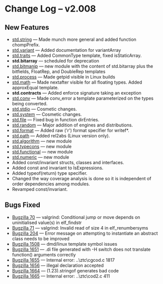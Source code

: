 <h1>Change Log &ndash; v2.008</h1>

<h2 id="new-features">New Features</h2>

* [std.string](/phobos/std_string) &mdash; Made munch more general and
  added function chompPrefix.
* [std.variant](/phobos/std_variant) &mdash; Added documentation for
  variantArray
* [std.traits](/phobos/std_traits) &mdash; Added CommonType template, fixed
  isStaticArray.
* **std.bitarray** &mdash; scheduled for deprecation
* [std.bitmanip](/phobos/std_bitmanip) &mdash; new module with the content of
  std.bitarray plus the bitfields, FloatRep, and DoubleRep templates
* [std.process](/phobos/std_process) &mdash; Made getpid visible in Linux
  builds
* [std.math](/phobos/std_math) &mdash; Made nextafter visible for all floating
  types. Added approxEqual template.
* **std.contracts** &mdash; Added enforce signature taking an exception
* [std.conv](/phobos/std_conv) &mdash; Made conv_error a template parameterized
  on the types being converted.
* [std.stdio](/phobos/std_stdio) &mdash; Cosmetic changes.
* [std.system](/phobos/std_system) &mdash; Cosmetic changes.
* [std.file](/phobos/std_file) &mdash; Fixed bug in function dirEntries.
* [std.random](/phobos/std_random) &mdash; Major addition of engines and
  distributions.
* [std.format](/phobos/std_format) &mdash; Added raw ('r') format specifier
  for writef*.
* [std.path](/phobos/std_path) &mdash; Added rel2abs (Linux version only).
* [std.algorithm](/phobos/std_algorithm) &mdash; new module
* [std.typecons](/phobos/std_typecons) &mdash; new module
* [std.functional](/phobos/std_functional) &mdash; new module
* [std.numeric](/phobos/std_numeric) &mdash; new module
* Added const/invariant structs, classes and interfaces.
* Added const and invariant to IsExpressions.
* Added typeof(return) type specifier.
* Changed the way coverage analysis is done so it is independent of order
  dependencies among modules.
* Revamped const/invariant.

<h2 id="bugs-fixed">Bugs Fixed</h2>

* [Bugzilla 70](/bug/70) &mdash; valgrind: Conditional jump or move depends on uninitialised value(s) in elf_findstr
* [Bugzilla 71](/bug/71) &mdash; valgrind: Invalid read of size 4 in elf_renumbersyms
* [Bugzilla 204](/bug/204) &mdash; Error message on attempting to instantiate an abstract class needs to be improved
* [Bugzilla 1508](/bug/1508) &mdash; dmd/linux template symbol issues
* [Bugzilla 1651](/bug/1651) &mdash; .di file generated with -H switch does not translate function() arguments correctly
* [Bugzilla 1655](/bug/1655) &mdash; Internal error: ..\ztc\cgcod.c 1817
* [Bugzilla 1656](/bug/1656) &mdash; illegal declaration accepted
* [Bugzilla 1664](/bug/1664) &mdash; (1.23).stringof generates bad code
* [Bugzilla 1665](/bug/1665) &mdash; Internal error: ..\ztc\cod2.c 411
